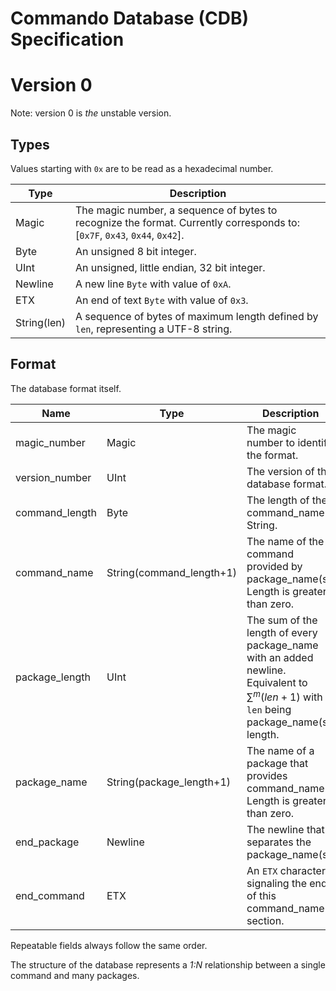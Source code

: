# Commando Database (CDB) Specification

# Version 0

Note: version 0 is *the* unstable version.

## Types

Values starting with `0x` are to be read as a hexadecimal number.

| Type        | Description                                                                                                                  |
|-------------|------------------------------------------------------------------------------------------------------------------------------|
| Magic       | The magic number, a sequence of bytes to recognize the format. Currently corresponds to: \[`0x7F`, `0x43`, `0x44`, `0x42`\]. |
| Byte        | An unsigned 8 bit integer.                                                                                                   |
| UInt        | An unsigned, little endian, 32 bit integer.                                                                                  |
| Newline     | A new line `Byte` with value of `0xA`.                                                                                       |
| ETX         | An end of text `Byte` with value of `0x3`.                                                                                   |
| String(len) | A sequence of bytes of maximum length defined by `len`, representing a UTF-8 string.                                         |

## Format

The database format itself.

| Name           | Type                     | Description                                                                                                                                     | Repeatable             |
|----------------|--------------------------|-------------------------------------------------------------------------------------------------------------------------------------------------|------------------------|
| magic_number   | Magic                    | The magic number to identify the format.                                                                                                        | False                  |
| version_number | UInt                     | The version of the database format.                                                                                                             | False                  |
| command_length | Byte                     | The length of the command_name String.                                                                                                          | `n` times              |
| command_name   | String(command_length+1) | The name of the command provided by package_name(s). Length is greater than zero.                                                               | `n` times              |
| package_length | UInt                     | The sum of the length of every package_name with an added newline. Equivalent to $\sum^{m} (len + 1)$ with `len` being package_name(s') length. | `n` times              |
| package_name   | String(package_length+1) | The name of a package that provides command_name. Length is greater than zero.                                                                  | `m` times for each `n` |
| end_package    | Newline                  | The newline that separates the package_name(s).                                                                                                 | `m` times for each `n` |
| end_command    | ETX                      | An `ETX` character signaling the end of this command_name's section.                                                                            | `n` times              |

Repeatable fields always follow the same order.

The structure of the database represents a *1:N* relationship between a
single command and many packages.
